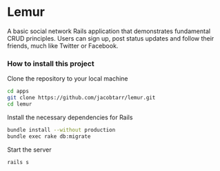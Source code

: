 # Lemur
A basic social network Rails application that demonstrates fundamental CRUD principles. Users can sign up, post status updates and follow their friends, much like Twitter or Facebook.
### How to install this project
Clone the repository to your local machine
```sh
cd apps
git clone https://github.com/jacobtarr/lemur.git
cd lemur
```
Install the necessary dependencies for Rails
```sh
bundle install --without production
bundle exec rake db:migrate
```
Start the server
```sh
rails s
```
